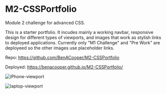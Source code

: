# M2-CSSPortfolio
Module 2 challenge for advanced CSS.

This is a starter portfolio. It incudes mainly a working navbar, responsive design for different types of viewports, and images that work as stylish links to deployed applications. Currently only "M1 Challenge" and "Pre Work" are deployeed so the other images use placeholder links.

Repo: https://github.com/BenACooper/M2-CSSPortfolio

Deployed: https://benacooper.github.io/M2-CSSPortfolio/

![iPhone-viewport](https://github.com/BenACooper/M2-CSSPortfolio/assets/39800139/35661bc1-dde2-497e-9324-c3999689c4f1)

![laptop-viewport](https://github.com/BenACooper/M2-CSSPortfolio/assets/39800139/1a8b6932-410d-4a7f-b2c7-052819cb3c9c)
